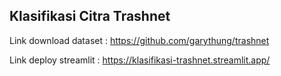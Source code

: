 ## Klasifikasi Citra Trashnet

Link download dataset : https://github.com/garythung/trashnet

Link deploy streamlit : https://klasifikasi-trashnet.streamlit.app/
